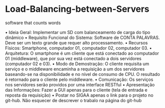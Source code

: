 # Load-Balancing-between-Servers
 software that counts words

•	Ideia Geral: Implementar um SD com balanceamento de carga do tipo dinâmico
•	Requisito Funcional do Sistema: Software de CONTA PALAVRAS. Deve ser um texto grande que requer alto processamento.
•	Recursos Físicos: Smartphone, computador 01, computador 02, computador 03.
•	Arquitetura: O smartphone é um cliente que está conectado ao computador 01 (middleware), que por sua vez está conectado a dois servidores (computador 02 e 03).
•	Modo de Demostração: O cliente requisita um serviço e o middleware encaminha a requisição a um dos servidores baseando-se na disponibilidade e no nível de consumo de CPU. O resultado é retornado para o cliente pelo middleware.
•	Comunicação: Os serviços nos servidores serão providos por uma interface RESTful 
•	Apresentação das Informações: Fazer a GUI apenas para o cliente (tela de entrada e reposta da requisição)
•	Postar no SIGAA apenas o link para o projeto no git-hub. Não esquecer de descrever o trabalo na página do git-hub
